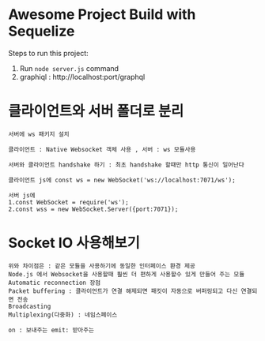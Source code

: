 # Awesome Project Build with Sequelize

Steps to run this project:

1. Run `node server.js` command
2. graphiql : http://localhost:port/graphql


# 클라이언트와 서버 폴더로 분리
    서버에 ws 패키지 설치 

    클라이언트 : Native Websocket 객체 사용 , 서버 : ws 모듈사용

    서버와 클라이언트 handshake 하기 : 최초 handshake 할때만 http 통신이 일어난다

    클라이언트 js에 const ws = new WebSocket('ws://localhost:7071/ws');

    서버 js에 
    1.const WebSocket = require('ws');
    2.const wss = new WebSocket.Server({port:7071});


# Socket IO 사용해보기
    위와 차이점은 : 같은 모듈을 사용하기에 동일한 인터페이스 환경 제공
    Node.js 에서 Websocket을 사용할때 훨씬 더 편하게 사용할수 있게 만들어 주는 모듈
    Automatic reconnection 장점
    Packet buffering : 클라이언트가 연결 해제되면 패킷이 자동으로 버퍼링되고 다신 연결되면 전송
    Broadcasting
    Multiplexing(다중화) : 네임스페이스

    on : 보내주는 emit: 받아주는
